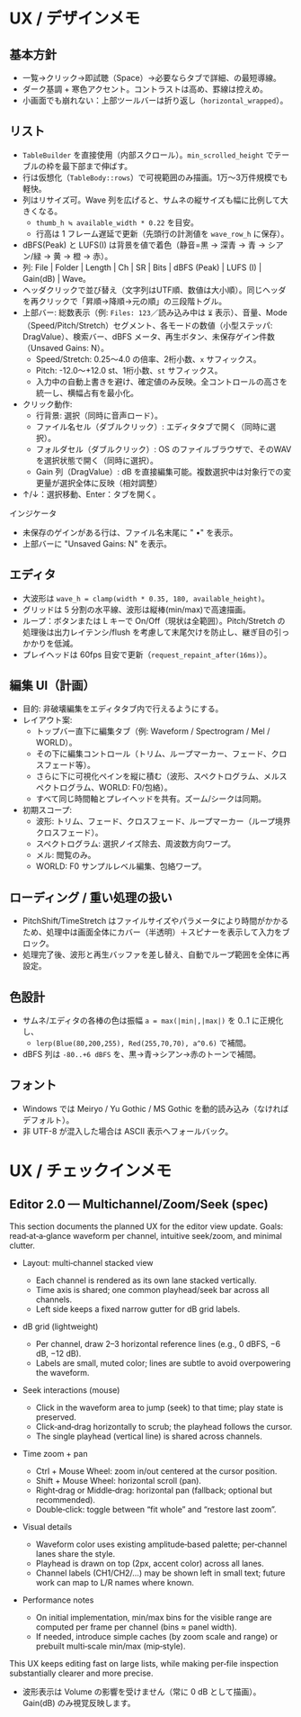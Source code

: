 # UX / デザインメモ

## 基本方針
- 一覧→クリック→即試聴（Space）→必要ならタブで詳細、の最短導線。
- ダーク基調 + 寒色アクセント。コントラストは高め、罫線は控えめ。
- 小画面でも崩れない：上部ツールバーは折り返し（`horizontal_wrapped`）。

## リスト
- `TableBuilder` を直接使用（内部スクロール）。`min_scrolled_height` でテーブルの枠を最下部まで伸ばす。
- 行は仮想化（`TableBody::rows`）で可視範囲のみ描画。1万〜3万件規模でも軽快。
- 列はリサイズ可。Wave 列を広げると、サムネの縦サイズも幅に比例して大きくなる。
  - `thumb_h ≒ available_width * 0.22` を目安。
  - 行高は 1 フレーム遅延で更新（先頭行の計測値を `wave_row_h` に保存）。
- dBFS(Peak) と LUFS(I) は背景を値で着色（静音=黒 → 深青 → 青 → シアン/緑 → 黄 → 橙 → 赤）。
- 列: File | Folder | Length | Ch | SR | Bits | dBFS (Peak) | LUFS (I) | Gain(dB) | Wave。
- ヘッダクリックで並び替え（文字列はUTF順、数値は大小順）。同じヘッダを再クリックで「昇順→降順→元の順」の三段階トグル。
- 上部バー: 総数表示（例: `Files: 123`／読み込み中は `⏳` 表示）、音量、Mode（Speed/Pitch/Stretch）セグメント、各モードの数値（小型ステッパ: DragValue）、検索バー、dBFS メータ、再生ボタン、未保存ゲイン件数（Unsaved Gains: N）。
  - Speed/Stretch: 0.25〜4.0 の倍率、2桁小数、`x` サフィックス。
  - Pitch: -12.0〜+12.0 st、1桁小数、`st` サフィックス。
  - 入力中の自動上書きを避け、確定値のみ反映。全コントロールの高さを統一し、横幅占有を最小化。
- クリック動作:
  - 行背景: 選択（同時に音声ロード）。
  - ファイル名セル（ダブルクリック）: エディタタブで開く（同時に選択）。
  - フォルダセル（ダブルクリック）: OS のファイルブラウザで、そのWAVを選択状態で開く（同時に選択）。
  - Gain 列（DragValue）: dB を直接編集可能。複数選択中は対象行での変更量が選択全体に反映（相対調整）
- ↑/↓：選択移動、Enter：タブを開く。

インジケータ
- 未保存のゲインがある行は、ファイル名末尾に " •" を表示。
- 上部バーに "Unsaved Gains: N" を表示。

## エディタ
- 大波形は `wave_h = clamp(width * 0.35, 180, available_height)`。
- グリッドは 5 分割の水平線、波形は縦棒(min/max)で高速描画。
- ループ：ボタンまたは L キーで On/Off（現状は全範囲）。Pitch/Stretch の処理後は出力レイテンシ/flush を考慮して末尾欠けを防止し、継ぎ目の引っかかりを低減。
- プレイヘッドは 60fps 目安で更新（`request_repaint_after(16ms)`）。

## 編集 UI（計画）
- 目的: 非破壊編集をエディタタブ内で行えるようにする。
- レイアウト案:
  - トップバー直下に編集タブ（例: Waveform / Spectrogram / Mel / WORLD）。
  - その下に編集コントロール（トリム、ループマーカー、フェード、クロスフェード等）。
  - さらに下に可視化ペインを縦に積む（波形、スペクトログラム、メルスペクトログラム、WORLD: F0/包絡）。
  - すべて同じ時間軸とプレイヘッドを共有。ズーム/シークは同期。
- 初期スコープ:
  - 波形: トリム、フェード、クロスフェード、ループマーカー（ループ境界クロスフェード）。
  - スペクトログラム: 選択ノイズ除去、周波数方向ワープ。
  - メル: 閲覧のみ。
  - WORLD: F0 サンプルレベル編集、包絡ワープ。

## ローディング / 重い処理の扱い
- PitchShift/TimeStretch はファイルサイズやパラメータにより時間がかかるため、処理中は画面全体にカバー（半透明）＋スピナーを表示して入力をブロック。
- 処理完了後、波形と再生バッファを差し替え、自動でループ範囲を全体に再設定。

## 色設計
- サムネ/エディタの各棒の色は振幅 `a = max(|min|,|max|)` を 0..1 に正規化し、
  - `lerp(Blue(80,200,255), Red(255,70,70), a^0.6)` で補間。
- dBFS 列は `-80..+6 dBFS` を、黒→青→シアン→赤のトーンで補間。

## フォント
- Windows では Meiryo / Yu Gothic / MS Gothic を動的読み込み（なければデフォルト）。
- 非 UTF-8 が混入した場合は ASCII 表示へフォールバック。
# UX / チェックインメモ

## Editor 2.0 — Multichannel/Zoom/Seek (spec)

This section documents the planned UX for the editor view update. Goals: read‑at‑a‑glance waveform per channel, intuitive seek/zoom, and minimal clutter.

- Layout: multi‑channel stacked view
  - Each channel is rendered as its own lane stacked vertically.
  - Time axis is shared; one common playhead/seek bar across all channels.
  - Left side keeps a fixed narrow gutter for dB grid labels.

- dB grid (lightweight)
  - Per channel, draw 2–3 horizontal reference lines (e.g., 0 dBFS, −6 dB, −12 dB).
  - Labels are small, muted color; lines are subtle to avoid overpowering the waveform.

- Seek interactions (mouse)
  - Click in the waveform area to jump (seek) to that time; play state is preserved.
  - Click‑and‑drag horizontally to scrub; the playhead follows the cursor.
  - The single playhead (vertical line) is shared across channels.

- Time zoom + pan
  - Ctrl + Mouse Wheel: zoom in/out centered at the cursor position.
  - Shift + Mouse Wheel: horizontal scroll (pan).
  - Right‑drag or Middle‑drag: horizontal pan (fallback; optional but recommended).
  - Double‑click: toggle between “fit whole” and “restore last zoom”.

- Visual details
  - Waveform color uses existing amplitude‑based palette; per‑channel lanes share the style.
  - Playhead is drawn on top (2px, accent color) across all lanes.
  - Channel labels (CH1/CH2/…) may be shown left in small text; future work can map to L/R names where known.

- Performance notes
  - On initial implementation, min/max bins for the visible range are computed per frame per channel (bins ≈ panel width).
  - If needed, introduce simple caches (by zoom scale and range) or prebuilt multi‑scale min/max (mip‑style).

This UX keeps editing fast on large lists, while making per‑file inspection substantially clearer and more precise.
- 波形表示は Volume の影響を受けません（常に 0 dB として描画）。Gain(dB) のみ視覚反映します。
